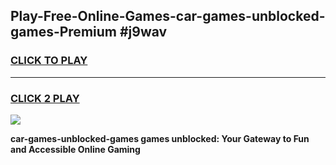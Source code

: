 
## Play-Free-Online-Games-car-games-unblocked-games-Premium #j9wav
<h3>
<a href="https://premium.freeplayer.one?title=car-games-unblocked-games&ref=8M">CLICK TO PLAY</a></h3>
<hr>

<h3>
<a href="https://premium.freeplayer.one?title=car-games-unblocked-games&ref=8M">CLICK 2 PLAY</a>
  
</h3>

<a href="https://premium.freeplayer.one?title=car-games-unblocked-games&ref=8M"><img src="https://clearcache.store/games.png"></a>


**car-games-unblocked-games games unblocked: Your Gateway to Fun and Accessible Online Gaming**
